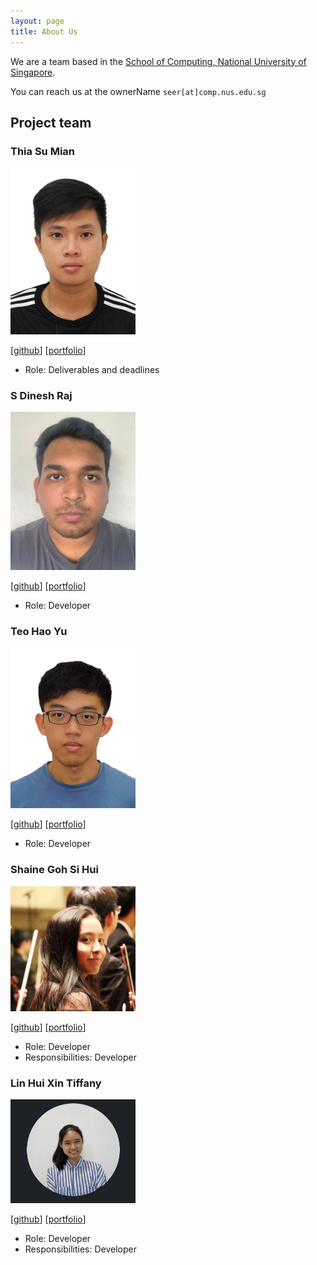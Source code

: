 ```yaml
---
layout: page
title: About Us
---
```


We are a team based in the [School of Computing, National University of Singapore](http://www.comp.nus.edu.sg).

You can reach us at the ownerName `seer[at]comp.nus.edu.sg`

## Project team

### Thia Su Mian

<img src="images/tsumian.png" width="200px">

[[github](https://github.com/tsumian)]
[[portfolio](team/tsumian.md)]

* Role: Deliverables and deadlines


### S Dinesh Raj

<img src="images/dineshraj555.png" width="200px">

[[github](http://github.com/dineshraj555)]
[[portfolio](team/dineshraj555.md)]

* Role: Developer


### Teo Hao Yu

<img src="images/tobihy.png" width="200px">

[[github](http://github.com/tobihy)] 
[[portfolio](team/tobihy.md)]

* Role: Developer


### Shaine Goh Si Hui

<img src="images/soloplxya.png" width="200px">

[[github](http://github.com/soloplxya)]
[[portfolio](team/soloplxya.md)]

* Role: Developer
* Responsibilities: Developer 


### Lin Hui Xin Tiffany

<img src="images/tiffanylin21.png" width="200px">

[[github](http://github.com/Tiffanylin21)]
[[portfolio](team/tiffanylin21.md)]

* Role: Developer
* Responsibilities: Developer

